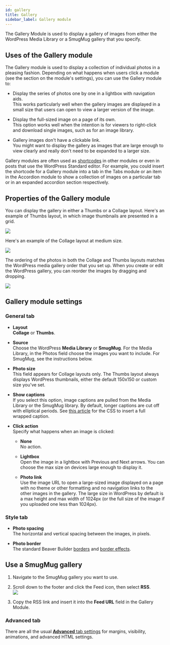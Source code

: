 ```yaml
---
id: gallery
title: Gallery
sidebar_label: Gallery module
---
```


The Gallery Module is used to display a gallery of images from either the
WordPress Media Library or a SmugMug gallery that you specify.

## Uses of the Gallery module

The Gallery module is used to display a collection of individual photos in a
pleasing fashion. Depending on what happens when users click a module (see the
section on the module's settings), you can use the Gallery module to:

  * Display the series of photos one by one in a lightbox with navigation aids.  
This works particularly well when the gallery images are displayed in a small
size that users can open to view a larger version of the image.

  * Display the full-sized image on a page of its own.  
This option works well when the intention is for viewers to right-click and
download single images, such as for an image library.

  * Gallery images don't have a clickable link.  
You might want to display the gallery as images that are large enough to view
clearly and really don't need to be expanded to a larger size.  

Gallery modules are often used as [shortcodes](/beaver-builder/advanced-builder-techniques/shortcodes/use-shortcodes-in-your-layouts.md) in other modules or even in posts that use the
WordPress Standard editor. For example, you could insert the shortcode for a
Gallery module into a tab in the Tabs module or an item in the Accordion
module to show a collection of images on a particular tab or in an expanded
accordion section respectively.

## Properties of the Gallery module

You can display the gallery in either a Thumbs or a Collage layout. Here's an
example of Thumbs layout, in which image thumbnails are presented in a grid.

![](/img/gallery-1.jpg)

Here's an example of the Collage layout at medium size.

![](/img/gallery-2.jpg)

The ordering of the photos in both the Collage and Thumbs layouts matches the
WordPress media gallery order that you set up. When you create or edit the
WordPress gallery, you can reorder the images by dragging and dropping.

![](/img/gallery-3.jpg)

## Gallery module settings

### General tab

* **Layout**  
**Collage** or **Thumbs**.

* **Source**  
Choose the WordPress **Media Library** or **SmugMug**. For the Media Library,
in the Photos field choose the images you want to include. For SmugMug, see
the instructions below.

* **Photo size**  
This field appears for Collage layouts only. The Thumbs layout always displays
WordPress thumbnails, either the default 150x150 or custom size you've set.

* **Show captions**  
If you select this option, image captions are pulled from the Media Library or
the SmugMug library. By default, longer captions are cut off with elliptical
periods. See [this article](/beaver-builder/layouts/modules/photo/display-full-captions-under-photos.md) for the CSS to insert a full wrapped caption.

* **Click action**  
Specify what happens when an image is clicked:

  * **None**  
No action.

  * **Lightbox**  
Open the image in a lightbox with Previous and Next arrows. You can choose the
max size on devices large enough to display it.

  * **Photo link**  
Use the image URL to open a large-sized image displayed on a page with no
theme or other formatting and no navigation links to the other images in the
gallery. The large size in WordPress by default is a max height and max width
of 1024px (or the full size of the image if you uploaded one less than
1024px).

### Style tab

* **Photo spacing**  
The horizontal and vertical spacing between the images, in pixels.  

* **Photo border**  
The standard Beaver Builder [borders](/beaver-builder/styles/effects/borders.md) and [border effects](/beaver-builder/styles/effects/radius-shadow.md).

## Use a SmugMug gallery

  1. Navigate to the SmugMug gallery you want to use.
  2. Scroll down to the footer and click the Feed icon, then select **RSS**.  
![](/img/gallery-4.png)

  3. Copy the RSS link and insert it into the **Feed URL** field in the Gallery Module.

### Advanced tab

  There are all the usual [**Advanced** tab settings](/beaver-builder/layouts/advanced-tab-for-rows-columns-modules.md) for margins, visibility, animations, and advanced HTML settings.

